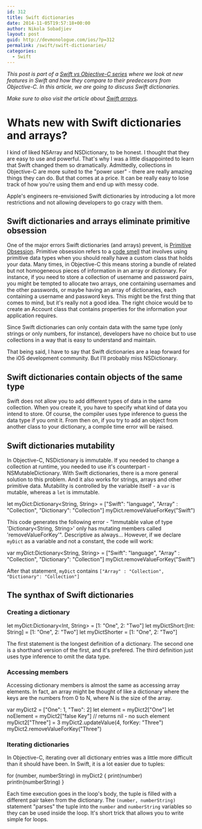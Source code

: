 ```yaml
---
id: 312
title: Swift dictionaries
date: 2014-11-05T19:57:18+00:00
author: Nikola Sobadjiev
layout: post
guid: http://devmonologue.com/ios/?p=312
permalink: /swift/swift-dictionaries/
categories:
  - Swift
---
```

_This post is part of a [Swift vs Objective-C series][Swift vs Objective-C index] where we look at new features in Swift and how they compare to their predecesors from Objective-C.
In this article, we are going to discuss Swift dictionaries._

_Make sure to also visit the article about [Swift arrays][Swift arrays article]._

# Whats new with Swift dictionaries and arrays?

I kind of liked NSArray and NSDictionary, to be honest. I thought that they are easy to use and powerful. That's why I was a little disappointed to learn that Swift changed them so dramatically. Admittedly, collections in Objective-C are more suited to the "power user" - there are really amazing things they can do. But that comes at a price. It can be really easy to lose track of how you're using them and end up with messy code.

Apple's engineers re-envisioned Swift dictionaries by introducing a lot more restrictions and not allowing developers to go crazy with them.

## Swift dictionaries and arrays eliminate primitive obsession

One of the major errors Swift dictionaries (and arrays) prevent, is [Primitive Obsession][primitive obsession definition]. Primitive obsession refers to a [code smell][code smell definition] that involves using primitive data types when you should really have a custom class that holds your data. Many times, in Objective-C this means storing a bundle of related but not homogeneous pieces of information in an array or dictionary. For instance, if you need to store a collection of username and password pairs, you might be tempted to allocate two arrays, one containing usernames and the other passwords, or maybe having an array of dictionaries, each containing a username and password keys. This might be the first thing that comes to mind, but it's really not a good idea. The right choice would be to create an Account class that contains properties for the information your application requires.

Since Swift dictionaries can only contain data with the same type (only strings or only numbers, for instance), developers have no choice but to use collections in a way that is easy to understand and maintain.

That being said, I have to say that Swift dictionaries are a leap forward for the iOS development community. But I'll probably miss NSDictionary.

## Swift dictionaries contain objects of the same type

Swift does not allow you to add different types of data in the same collection. When you create it, you have to specify what kind of data you intend to store. Of course, the compiler uses type inference to guess the data type if you omit it. From then on, if you try to add an object from another class to your dictionary, a compile time error will be raised.

## Swift dictionaries mutability

In Objective-C, NSDictionary is immutable. If you needed to change a collection at runtime, you needed to use it's counterpart - NSMutableDictionary. With Swift dictionaries, there is a more general solution to this problem. And it also works for strings, arrays and other primitive data. Mutability is controlled by the variable itself - a `var` is mutable, whereas a `let` is immutable.

let myDict:Dictionary&lt;String, String&gt; = ["Swift": "language", "Array" : "Collection", "Dictionary": "Collection"]
myDict.removeValueForKey("Swift")

This code generates the following error - "Immutable value of type 'Dictionary&lt;String, String&gt;' only has mutating members called 'removeValueForKey'". Descriptive as always...
However, if we declare `myDict` as a variable and not a constant, the code will work:

var myDict:Dictionary&lt;String, String&gt; = ["Swift": "language", "Array" : "Collection", "Dictionary": "Collection"]
myDict.removeValueForKey("Swift")

After that statement, `myDict` contains `["Array" : "Collection", "Dictionary": "Collection"]`

## The synthax of Swift dictionaries

### Creating a dictionary

let myDict:Dictionary&lt;Int, String&gt; = [1: "One", 2: "Two"]
let myDictShort:[Int: String] = [1: "One", 2: "Two"]
let myDictShorter = [1: "One", 2: "Two"]

The first statement is the longest definition of a dictionary. The second one is a shorthand version of the first, and it's prefered. The third definition just uses type inference to omit the data type.

### Accessing members

Accessing dictionary members is almost the same as accessing array elements. In fact, an array might be thought of like a dictionary where the keys are the numbers from 0 to N, where N is the size of the array.

var myDict2 = ["One": 1, "Two": 2]
let element = myDict2["One"]
let noElement = myDict2["false Key"] // returns nil - no such element
myDict2["Three"] = 3
myDict2.updateValue(4, forKey: "Three")
myDict2.removeValueForKey("Three")

### Iterating dictionaries

In Objective-C, iterating over all dictionary entries was a little more difficult than it should have been. In Swift, it is a lot easier due to tuples:

for (number, numberString) in myDict2 {
print(number)
println(numberString)
}

Each time execution goes in the loop's body, the tuple is filled with a different pair taken from the dictionary. The `(number, numberString)` statement "parses" the tuple into the `number` and `numberString` variables so they can be used inside the loop. It's short trick that allows you to write simple for loops.

[Swift vs Objective-C index]: http://devmonologue.com/ios/swift/swift-vs-objective-c/
[primitive obsession definition]: http://sourcemaking.com/refactoring/primitive-obsession
[code smell definition]: https://en.wikipedia.org/wiki/Code_smell
[Swift arrays article]: http://devmonologue.com/ios/swift/swift-arrays